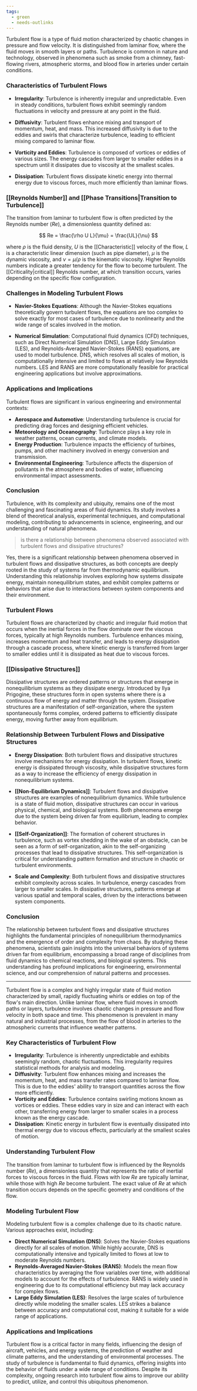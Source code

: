```yaml
---
tags:
  - green
  - needs-outlinks
---
```


Turbulent flow is a type of fluid motion characterized by chaotic changes in pressure and flow velocity. It is distinguished from laminar flow, where the fluid moves in smooth layers or paths. Turbulence is common in nature and technology, observed in phenomena such as smoke from a chimney, fast-flowing rivers, atmospheric storms, and blood flow in arteries under certain conditions.

### Characteristics of Turbulent Flows

- **Irregularity**: Turbulence is inherently irregular and unpredictable. Even in steady conditions, turbulent flows exhibit seemingly random fluctuations in velocity and pressure at any point in the fluid.

- **Diffusivity**: Turbulent flows enhance mixing and transport of momentum, heat, and mass. This increased diffusivity is due to the eddies and swirls that characterize turbulence, leading to efficient mixing compared to laminar flow.

- **Vorticity and Eddies**: Turbulence is composed of vortices or eddies of various sizes. The energy cascades from larger to smaller eddies in a spectrum until it dissipates due to viscosity at the smallest scales.

- **Dissipation**: Turbulent flows dissipate kinetic energy into thermal energy due to viscous forces, much more efficiently than laminar flows.

### [[Reynolds Number]] and [[Phase Transitions|Transition to Turbulence]]

The transition from laminar to turbulent flow is often predicted by the Reynolds number ($Re$), a dimensionless quantity defined as:

$$
Re = \frac{\rho U L}{\mu} = \frac{UL}{\nu}
$$

where $\rho$ is the fluid density, $U$ is the [[Characteristic]] velocity of the flow, $L$ is a characteristic linear dimension (such as pipe diameter), $\mu$ is the dynamic viscosity, and $\nu = \mu/\rho$ is the kinematic viscosity. Higher Reynolds numbers indicate a greater tendency for the flow to become turbulent. The [[Criticality|critical]] Reynolds number, at which transition occurs, varies depending on the specific flow configuration.

### Challenges in Modeling Turbulent Flows

- **Navier-Stokes Equations**: Although the Navier-Stokes equations theoretically govern turbulent flows, the equations are too complex to solve exactly for most cases of turbulence due to nonlinearity and the wide range of scales involved in the motion.

- **Numerical Simulation**: Computational fluid dynamics (CFD) techniques, such as Direct Numerical Simulation (DNS), Large Eddy Simulation (LES), and Reynolds-Averaged Navier-Stokes (RANS) equations, are used to model turbulence. DNS, which resolves all scales of motion, is computationally intensive and limited to flows at relatively low Reynolds numbers. LES and RANS are more computationally feasible for practical engineering applications but involve approximations.

### Applications and Implications

Turbulent flows are significant in various engineering and environmental contexts:
- **Aerospace and Automotive**: Understanding turbulence is crucial for predicting drag forces and designing efficient vehicles.
- **Meteorology and Oceanography**: Turbulence plays a key role in weather patterns, ocean currents, and climate models.
- **Energy Production**: Turbulence impacts the efficiency of turbines, pumps, and other machinery involved in energy conversion and transmission.
- **Environmental Engineering**: Turbulence affects the dispersion of pollutants in the atmosphere and bodies of water, influencing environmental impact assessments.

### Conclusion

Turbulence, with its complexity and ubiquity, remains one of the most challenging and fascinating areas of fluid dynamics. Its study involves a blend of theoretical analysis, experimental techniques, and computational modeling, contributing to advancements in science, engineering, and our understanding of natural phenomena.


> is there a relationship between phenomena observed associated with turbulent flows and dissipative structures?

Yes, there is a significant relationship between phenomena observed in turbulent flows and dissipative structures, as both concepts are deeply rooted in the study of systems far from thermodynamic equilibrium. Understanding this relationship involves exploring how systems dissipate energy, maintain nonequilibrium states, and exhibit complex patterns or behaviors that arise due to interactions between system components and their environment.

### Turbulent Flows

Turbulent flows are characterized by chaotic and irregular fluid motion that occurs when the inertial forces in the flow dominate over the viscous forces, typically at high Reynolds numbers. Turbulence enhances mixing, increases momentum and heat transfer, and leads to energy dissipation through a cascade process, where kinetic energy is transferred from larger to smaller eddies until it is dissipated as heat due to viscous forces.

### [[Dissipative Structures]]

Dissipative structures are ordered patterns or structures that emerge in nonequilibrium systems as they dissipate energy. Introduced by Ilya Prigogine, these structures form in open systems where there is a continuous flow of energy and matter through the system. Dissipative structures are a manifestation of self-organization, where the system spontaneously forms complex, ordered patterns to efficiently dissipate energy, moving further away from equilibrium.

### Relationship Between Turbulent Flows and Dissipative Structures

- **Energy Dissipation**: Both turbulent flows and dissipative structures involve mechanisms for energy dissipation. In turbulent flows, kinetic energy is dissipated through viscosity, while dissipative structures form as a way to increase the efficiency of energy dissipation in nonequilibrium systems.

- **[[Non-Equilibrium Dynamics]]**: Turbulent flows and dissipative structures are examples of nonequilibrium dynamics. While turbulence is a state of fluid motion, dissipative structures can occur in various physical, chemical, and biological systems. Both phenomena emerge due to the system being driven far from equilibrium, leading to complex behavior.

- **[[Self-Organization]]**: The formation of coherent structures in turbulence, such as vortex shedding in the wake of an obstacle, can be seen as a form of self-organization, akin to the self-organizing processes that lead to dissipative structures. This self-organization is critical for understanding pattern formation and structure in chaotic or turbulent environments.

- **Scale and Complexity**: Both turbulent flows and dissipative structures exhibit complexity across scales. In turbulence, energy cascades from larger to smaller scales. In dissipative structures, patterns emerge at various spatial and temporal scales, driven by the interactions between system components.

### Conclusion

The relationship between turbulent flows and dissipative structures highlights the fundamental principles of nonequilibrium thermodynamics and the emergence of order and complexity from chaos. By studying these phenomena, scientists gain insights into the universal behaviors of systems driven far from equilibrium, encompassing a broad range of disciplines from fluid dynamics to chemical reactions, and biological systems. This understanding has profound implications for engineering, environmental science, and our comprehension of natural patterns and processes.

---

Turbulent flow is a complex and highly irregular state of fluid motion characterized by small, rapidly fluctuating whirls or eddies on top of the flow's main direction. Unlike laminar flow, where fluid moves in smooth paths or layers, turbulence involves chaotic changes in pressure and flow velocity in both space and time. This phenomenon is prevalent in many natural and industrial processes, from the flow of blood in arteries to the atmospheric currents that influence weather patterns.

### Key Characteristics of Turbulent Flow

- **Irregularity**: Turbulence is inherently unpredictable and exhibits seemingly random, chaotic fluctuations. This irregularity requires statistical methods for analysis and modeling.
- **Diffusivity**: Turbulent flow enhances mixing and increases the momentum, heat, and mass transfer rates compared to laminar flow. This is due to the eddies' ability to transport quantities across the flow more efficiently.
- **Vorticity and Eddies**: Turbulence contains swirling motions known as vortices or eddies. These eddies vary in size and can interact with each other, transferring energy from larger to smaller scales in a process known as the energy cascade.
- **Dissipation**: Kinetic energy in turbulent flow is eventually dissipated into thermal energy due to viscous effects, particularly at the smallest scales of motion.

### Understanding Turbulent Flow

The transition from laminar to turbulent flow is influenced by the Reynolds number ($Re$), a dimensionless quantity that represents the ratio of inertial forces to viscous forces in the fluid. Flows with low $Re$ are typically laminar, while those with high $Re$ become turbulent. The exact value of $Re$ at which transition occurs depends on the specific geometry and conditions of the flow.

### Modeling Turbulent Flow

Modeling turbulent flow is a complex challenge due to its chaotic nature. Various approaches exist, including:

- **Direct Numerical Simulation (DNS)**: Solves the Navier-Stokes equations directly for all scales of motion. While highly accurate, DNS is computationally intensive and typically limited to flows at low to moderate Reynolds numbers.
- **Reynolds-Averaged Navier-Stokes (RANS)**: Models the mean flow characteristics by averaging the flow variables over time, with additional models to account for the effects of turbulence. RANS is widely used in engineering due to its computational efficiency but may lack accuracy for complex flows.
- **Large Eddy Simulation (LES)**: Resolves the large scales of turbulence directly while modeling the smaller scales. LES strikes a balance between accuracy and computational cost, making it suitable for a wide range of applications.

### Applications and Implications

Turbulent flow is a critical factor in many fields, influencing the design of aircraft, vehicles, and energy systems, the prediction of weather and climate patterns, and the understanding of environmental processes. The study of turbulence is fundamental to fluid dynamics, offering insights into the behavior of fluids under a wide range of conditions. Despite its complexity, ongoing research into turbulent flow aims to improve our ability to predict, utilize, and control this ubiquitous phenomenon.